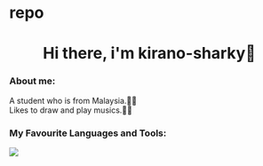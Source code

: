 # repo
<h1 align="center">Hi there, i'm kirano-sharky🦈</h1>
<h3>About me:</h3>
<span>A student who is from Malaysia.👨‍💻</span>
<br/>
<span>Likes to draw and play musics.🎨🎵</span>



<h3 align="left">My Favourite Languages and Tools:</h3>
<p align="left">
  <a href="https://skillicons.dev">
    <img src="https://skillicons.dev/icons?i=git,kubernetes,docker,c,vim" />
  </a>
</p>

